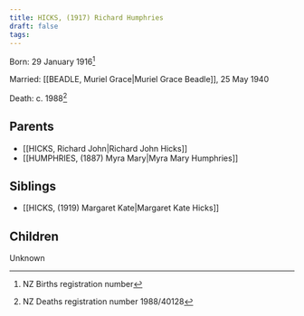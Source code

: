 ```yaml
---
title: HICKS, (1917) Richard Humphries
draft: false
tags:
---
```

Born: 29 January 1916[^1]

Married: [[BEADLE, Muriel Grace|Muriel Grace Beadle]], 25 May 1940

Death: c. 1988[^2]
## Parents
- [[HICKS, Richard John|Richard John Hicks]]
- [[HUMPHRIES, (1887) Myra Mary|Myra Mary Humphries]]

## Siblings
- [[HICKS, (1919) Margaret Kate|Margaret Kate Hicks]]

## Children
Unknown


[^1]: NZ Births registration number
[^2]: NZ Deaths registration number 1988/40128
